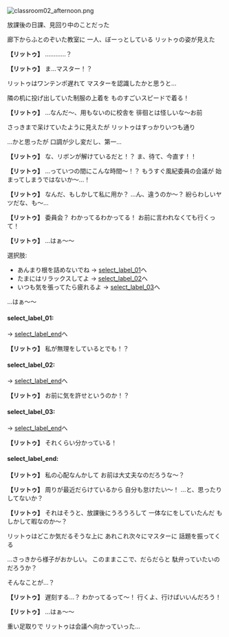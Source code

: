 
![classroom02_afternoon.png](../images/backgrounds/classroom02_afternoon.png)

放課後の日課、見回り中のことだった

廊下からふとのぞいた教室に
一人、ぼーっとしている
リットゥの姿が見えた

**【リットゥ】**
…………？

**【リットゥ】**
ま…マスター！？

リットゥはワンテンポ遅れて
マスターを認識したかと思うと…

隣の机に投げ出していた制服の上着を
ものすごいスピードで着る！

**【リットゥ】**
…なんだ～、用もないのに校舎を
徘徊とは怪しいな～お前

さっきまで呆けていたように見えたが
リットゥはすっかりいつも通り

…かと思ったが
口調が少し変だし、第一…

**【リットゥ】**
な、リボンが解けているだと！？
ま、待て、今直す！！

**【リットゥ】**
…っていつの間にこんな時間～！？
もうすぐ風紀委員の会議が
始まってしまうではないか～…！

**【リットゥ】**
なんだ、もしかして私に用か？
…ん、違うのか～？
紛らわしいヤツだな、も～…

**【リットゥ】**
委員会？
わかってるわかってる！
お前に言われなくても行くって！

**【リットゥ】**
…はぁ～～

選択肢:
- あんまり根を詰めないでね → [select_label_01](#select_label_01)へ
- たまにはリラックスしてよ → [select_label_02](#select_label_02)へ
- いつも気を張ってたら疲れるよ → [select_label_03](#select_label_03)へ

…はぁ～～

#### select_label_01:
 → [select_label_end](#select_label_end)へ

**【リットゥ】**
私が無理をしているとでも！？

#### select_label_02:
 → [select_label_end](#select_label_end)へ

**【リットゥ】**
お前に気を許せというのか！？

#### select_label_03:
 → [select_label_end](#select_label_end)へ

**【リットゥ】**
それくらい分かっている！

#### select_label_end:

**【リットゥ】**
私の心配なんかして
お前は大丈夫なのだろうな～？

**【リットゥ】**
周りが最近だらけているから
自分も怠けたい～！
…と、思ったりしてないか？

**【リットゥ】**
それはそうと、放課後にうろうろして
一体なにをしていたんだ
もしかして暇なのか～？

リットゥはどこか気だるそうな上に
あれこれ次々にマスターに
話題を振ってくる

…さっきから様子がおかしい。
このままここで、だらだらと
駄弁っていたいのだろうか？

そんなことが…？

**【リットゥ】**
遅刻する…？
わかってるって～！
行くよ、行けばいいんだろう！

**【リットゥ】**
…はぁ～～

重い足取りで
リットゥは会議へ向かっていった…